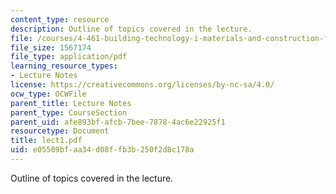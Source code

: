 ```yaml
---
content_type: resource
description: Outline of topics covered in the lecture.
file: /courses/4-461-building-technology-i-materials-and-construction-fall-2004/e05509bfaa34d08ffb3b250f2d8c178a_lect1.pdf
file_size: 1567174
file_type: application/pdf
learning_resource_types:
- Lecture Notes
license: https://creativecommons.org/licenses/by-nc-sa/4.0/
ocw_type: OCWFile
parent_title: Lecture Notes
parent_type: CourseSection
parent_uid: afe893bf-afcb-7bee-7878-4ac6e22925f1
resourcetype: Document
title: lect1.pdf
uid: e05509bf-aa34-d08f-fb3b-250f2d8c178a
---
```

Outline of topics covered in the lecture.